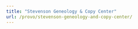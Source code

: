 ```yaml
---
title: "Stevenson Geneology & Copy Center"
url: /provo/stevenson-geneology-and-copy-center/
---
```

